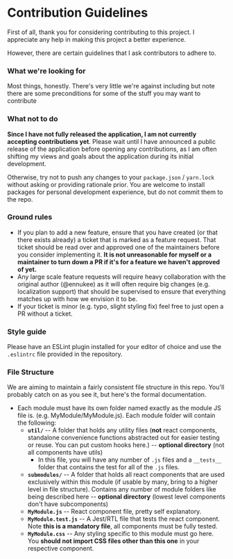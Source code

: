 # Contribution Guidelines

First of all, thank you for considering contributing to this project. I appreciate any help in making this project a better experience.

However, there are certain guidelines that I ask contributors to adhere to.

### What we're looking for

Most things, honestly. There's very little we're against including but note there are some preconditions for some of the stuff you may want to contribute

### What not to do

**Since I have not fully released the application, I am not currently accepting contributions yet**. Please wait until I have announced a public release of the application before opening any contributions, as I am often shifting my views and goals about the application during its initial development.

Otherwise, try not to push any changes to your `package.json` / `yarn.lock` without asking or providing rationale prior. You are welcome to install packages for personal development experience, but do not commit them to the repo.

### Ground rules

 * If you plan to add a new feature, ensure that you have created (or that there exists already) a ticket that is marked as a feature request. That ticket should be read over and approved one of the maintainers before you consider implementing it. **It is not unreasonable for myself or a maintainer to turn down a PR if it's for a feature we haven't approved of yet.** 
 * Any large scale feature requests will require heavy collaboration with the original author (@ennukee) as it will often require big changes (e.g. localization support) that should be supervised to ensure that everything matches up with how we envision it to be.
 * If your ticket is minor (e.g. typo, slight styling fix) feel free to just open a PR without a ticket.

### Style guide

Please have an ESLint plugin installed for your editor of choice and use the `.eslintrc` file provided in the repository.

### File Structure

We are aiming to maintain a fairly consistent file structure in this repo. You'll probably catch on as you see it, but here's the formal documentation.

 * Each module must have its own folder named exactly as the module JS file is. (e.g. MyModule/MyModule.js). Each module folder will contain the following:
   * **`util/`** -- A folder that holds any utility files (**not** react components, standalone convenience functions abstracted out for easier testing or reuse. You can put custom hooks here.) -- **optional directory** (not all components have utils)
     * In this file, you will have any number of `.js` files and a `__tests__` folder that contains the test for all of the `.js` files.
   * **`submodules/`** -- A folder that holds all react components that are used exclusively within this module (if usable by many, bring to a higher level in file structure). Contains any number of module folders like being described here -- **optional directory** (lowest level components don't have subcomponents)
   * **`MyModule.js`** -- React component file, pretty self explanatory.
   * **`MyModule.test.js`** -- A Jest/RTL file that tests the react component. Note **this is a mandatory file**, all components must be fully tested.
   * **`MyModule.css`** -- Any styling specific to this module must go here. You **should not import CSS files other than this one** in your respective component.
